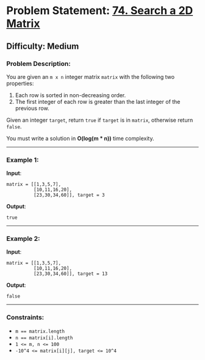 # Problem Statement: [74. Search a 2D Matrix](https://leetcode.com/problems/search-a-2d-matrix/description/)

## Difficulty: Medium

### Problem Description:

You are given an `m x n` integer matrix `matrix` with the following two properties:

1. Each row is sorted in non-decreasing order.
2. The first integer of each row is greater than the last integer of the previous row.

Given an integer `target`, return `true` if `target` is in `matrix`, otherwise return `false`.

You must write a solution in **O(log(m \* n))** time complexity.

---

### Example 1:

**Input**:

```plaintext
matrix = [[1,3,5,7],
          [10,11,16,20],
          [23,30,34,60]], target = 3
```

**Output**:

```plaintext
true
```

---

### Example 2:

**Input**:

```plaintext
matrix = [[1,3,5,7],
          [10,11,16,20],
          [23,30,34,60]], target = 13
```

**Output**:

```plaintext
false
```

---

### Constraints:

- `m == matrix.length`
- `n == matrix[i].length`
- `1 <= m, n <= 100`
- `-10^4 <= matrix[i][j], target <= 10^4`
